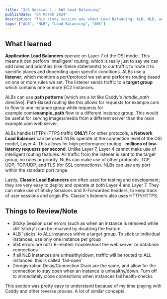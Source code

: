 ```yaml
---
title: "3/4 Session 1 - AWS Load Balancing"
publishDate: "04 March 2024"
description: "This study session was about Load Balancing: ALB, NLB, and Classic LB."
tags: ["ALB", "NLB", "Load Balancing", "AWS"]
---
```

## What I learned

**Application Load Balancers** operate on Layer 7 of the OSI model. This means it can perform 'intelligent' routing, which is really just to say we can add rules and priorities (like if/else statements) to our traffic to route it to specific places and depending upon specific conditions. ALBs use a **listener**, which monitors a port/protocol we set and performs routing based on one or more rules we set. The listener sends traffic to a **target group** which contains one or more EC2 Instances.

ALBs can use **path patterns** [which are a lot like Caddy's *handle_path* directive]. Path-Based routing like this allows for requests for example.com to flow to one instance group while requests for example.com/**example_path** flow to a different instance group. This would be useful for serving images/media from a different server than the main example.com web server.

ALBs handle HTTP/HTTPS traffic **ONLY!** For other protocols, a **Network Load Balancer** can be used. NLBs operate at the connection level of the OSI model, Layer 4. This allows for high performance routing--**millions of low-latency requests per second**. Unlike Layer 7, Layer 4 cannot make use of intelligent routing features. All traffic from the listener is sent to the target group, no rules or priority. NLBs can make use of other protocols: TCP, UDP, TCP/UDP, and TLS (for SSL connections). NLBs can use any port within the standard port range.

Lastly, **Classic Load Balancers** are often used for testing and development; they are very easy to deploy and operate at both Layer 4 and Layer 7. They can make use of Sticky Sessions and X-Forwarded headers, to keep track of user sessions and origin IPs. Classic's listeners also uses HTTP/HTTPS.

## Things to Review/Note

- Sticky Session user errors (such as when an instance is removed while still 'sticky') can be resolved by disabling the feature
- ALB 'sticks' to ALL instances within a target group. To stick to individual instances, use only one instance per group
- 504 errors are not LB-related: troubleshoot the web server or database connections
- if all NLB instances are unhealthy/down, traffic will be routed to ALL instances: this is called 'fail-open'
- Deregistration Delay/Connection Drain are the same, and allow for the connection to stay open when an instance is unhealthy/down. Turn off to immediately close connections when instances fail health-checks

This section was pretty easy to understand because of my time playing with Caddy and other reverse proxies. A lot of similar concepts.
